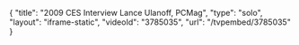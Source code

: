 {
    "title": "2009 CES Interview Lance Ulanoff, PCMag",
    "type": "solo",
    "layout": "iframe-static",
    "videoId": "3785035",
    "url": "\/tvpembed\/3785035"
}